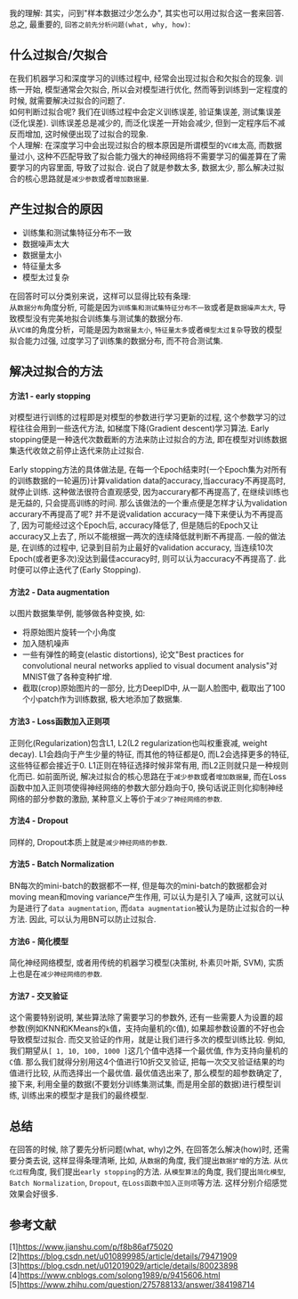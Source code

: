 我的理解: 其实，问到"样本数据过少怎么办", 其实也可以用过拟合这一套来回答. </br>
总之, 最重要的, `回答之前先分析问题(what, why, how)`: </br>
## 什么过拟合/欠拟合
在我们机器学习和深度学习的训练过程中, 经常会出现过拟合和欠拟合的现象. 训练一开始, 模型通常会欠拟合, 所以会对模型进行优化, 然而等到训练到一定程度的时候, 就需要解决过拟合的问题了. </br>
如何判断过拟合呢? 我们在训练过程中会定义训练误差, 验证集误差, 测试集误差(泛化误差). 训练误差总是减少的, 而泛化误差一开始会减少, 但到一定程序后不减反而增加, 这时候便出现了过拟合的现象. </br>
个人理解: 在深度学习中会出现过拟合的根本原因是所谓模型的`VC维`太高, 而数据量过小, 这种不匹配导致了拟合能力强大的神经网络将不需要学习的偏差算在了需要学习的内容里面, 导致了过拟合. 说白了就是参数太多, 数据太少, 那么解决过拟合的核心思路就是`减少参数`或者`增加数据量`. </br>

## 产生过拟合的原因
* 训练集和测试集特征分布不一致
* 数据噪声太大
* 数据量太小
* 特征量太多
* 模型太过复杂

在回答时可以分类别来说，这样可以显得比较有条理: </br>
从`数据分布`角度分析, 可能是因为`训练集和测试集特征分布不一致`或者是`数据噪声太大`, 导致模型没有完美地拟合训练集与测试集的数据分布. </br>
从`VC维`的角度分析，可能是因为`数据量太小`, `特征量太多`或者`模型太过复杂`导致的模型拟合能力过强, 过度学习了训练集的数据分布, 而不符合测试集. </br>

## 解决过拟合的方法
#### 方法1 - early stopping
对模型进行训练的过程即是对模型的参数进行学习更新的过程, 这个参数学习的过程往往会用到一些迭代方法, 如梯度下降(Gradient descent)学习算法. Early stopping便是一种迭代次数截断的方法来防止过拟合的方法, 即在模型对训练数据集迭代收敛之前停止迭代来防止过拟合. </br>

Early stopping方法的具体做法是, 在每一个Epoch结束时(一个Epoch集为对所有的训练数据的一轮遍历)计算validation data的accuracy,当accuracy不再提高时, 就停止训练. 这种做法很符合直观感受, 因为accurary都不再提高了, 在继续训练也是无益的, 只会提高训练的时间. 那么该做法的一个重点便是怎样才认为validation accurary不再提高了呢? 并不是说validation accuracy一降下来便认为不再提高了, 因为可能经过这个Epoch后, accuracy降低了, 但是随后的Epoch又让accuracy又上去了, 所以不能根据一两次的连续降低就判断不再提高. 一般的做法是, 在训练的过程中, 记录到目前为止最好的validation accuracy, 当连续10次Epoch(或者更多次)没达到最佳accuracy时, 则可以认为accuracy不再提高了. 此时便可以停止迭代了(Early Stopping). </br>

#### 方法2 - Data augmentation
以图片数据集举例, 能够做各种变换, 如:
* 将原始图片旋转一个小角度 
* 加入随机噪声
* 一些有弹性的畸变(elastic distortions), 论文"Best practices for convolutional neural networks applied to visual document analysis"对MNIST做了各种变种扩增. 
* 截取(crop)原始图片的一部分, 比方DeepID中, 从一副人脸图中, 截取出了100个小patch作为训练数据, 极大地添加了数据集. 

#### 方法3 - Loss函数加入正则项
正则化(Regularization)包含L1, L2(L2 regularization也叫权重衰减, weight decay). 
L1会趋向于产生少量的特征, 而其他的特征都是0, 而L2会选择更多的特征, 这些特征都会接近于0. L1正则在特征选择时候非常有用, 而L2正则就只是一种规则化而已. 
如前面所说, 解决过拟合的核心思路在于`减少参数`或者`增加数据量`, 而在Loss函数中加入正则项使得神经网络的参数大部分趋向于0, 换句话说正则化抑制神经网络的部分参数的激励, 某种意义上等价于`减少了神经网络的参数`. </br>

#### 方法4 - Dropout
同样的, Dropout本质上就是`减少神经网络的参数`. </br>

#### 方法5 - Batch Normalization
BN每次的mini-batch的数据都不一样, 但是每次的mini-batch的数据都会对moving mean和moving variance产生作用, 可以认为是引入了噪声, 这就可以认为是进行了`data augmentation`, 而`data augmentation`被认为是防止过拟合的一种方法. 因此, 可以认为用BN可以防止过拟合. </br>

#### 方法6 - 简化模型
简化神经网络模型, 或者用传统的机器学习模型(决策树, 朴素贝叶斯, SVM), 实质上也是在`减少神经网络的参数`. </br>

#### 方法7 - 交叉验证
这个需要特别说明, 某些算法除了需要学习的参数外, 还有一些需要人为设置的超参数(例如KNN和KMeans的`k`值，支持向量机的`C`值), 如果超参数设置的不好也会导致模型过拟合. 而交叉验证的作用，就是让我们进行多次的模型训练比较. 例如, 我们期望从`[ 1, 10, 100, 1000 ]`这几个值中选择一个最优值, 作为支持向量机的`C`值. 那么我们就得分别用这4个值进行10折交叉验证, 把每一次交叉验证结果的均值进行比较, 从而选择出一个最优值. 最优值选出来了, 那么模型的超参数确定了, 接下来, 利用全量的数据(不要划分训练集测试集, 而是用全部的数据)进行模型训练, 训练出来的模型才是我们的最终模型. </br>

## 总结
在回答的时候, 除了要先分析问题(what, why)之外, 在回答怎么解决(how)时, 还需要分类去说, 这样显得条理清晰, 比如, 从`数据`的角度, 我们提出`数据扩增`的方法. 从`优化过程`角度, 我们提出`early stopping`的方法. 从`模型算法`的角度, 我们提出`简化模型`, `Batch Normalization`, `Dropout`, `在Loss函数中加入正则项`等方法. 这样分别介绍感觉效果会好很多. </br>

## 参考文献
[1]https://www.jianshu.com/p/f8b86af75020
[2]https://blog.csdn.net/u010899985/article/details/79471909
[3]https://blog.csdn.net/u012019029/article/details/80023898
[4]https://www.cnblogs.com/solong1989/p/9415606.html
[5]https://www.zhihu.com/question/275788133/answer/384198714